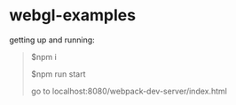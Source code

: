 # webgl-examples
getting up and running:
>$npm i
>
>$npm run start
>
>go to localhost:8080/webpack-dev-server/index.html
